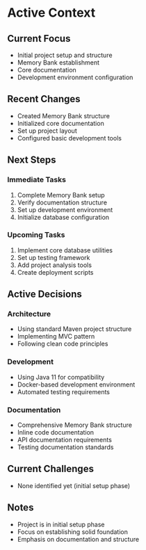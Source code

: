 # Active Context

## Current Focus
- Initial project setup and structure
- Memory Bank establishment
- Core documentation
- Development environment configuration

## Recent Changes
- Created Memory Bank structure
- Initialized core documentation
- Set up project layout
- Configured basic development tools

## Next Steps

### Immediate Tasks
1. Complete Memory Bank setup
2. Verify documentation structure
3. Set up development environment
4. Initialize database configuration

### Upcoming Tasks
1. Implement core database utilities
2. Set up testing framework
3. Add project analysis tools
4. Create deployment scripts

## Active Decisions

### Architecture
- Using standard Maven project structure
- Implementing MVC pattern
- Following clean code principles

### Development
- Using Java 11 for compatibility
- Docker-based development environment
- Automated testing requirements

### Documentation
- Comprehensive Memory Bank structure
- Inline code documentation
- API documentation requirements
- Testing documentation standards

## Current Challenges
- None identified yet (initial setup phase)

## Notes
- Project is in initial setup phase
- Focus on establishing solid foundation
- Emphasis on documentation and structure 